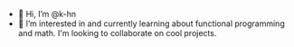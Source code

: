 - 👋 Hi, I’m @k-hn
- 👀 I’m interested in and currently learning about functional programming and math.
  I'm looking to collaborate on cool projects.
